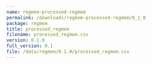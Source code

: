 ```yaml
---
name: regmem-processed-regmem
permalink: /downloads/regmem-processed-regmem/0_1_0
package: regmem
title: processed_regmem
filename: processed_regmem.csv
version: 0.1.0
full_version: 0.1
file: /data/regmem/0.1.0/processed_regmem.csv
---
```

